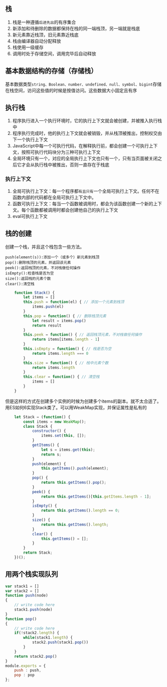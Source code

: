 ## 栈
1. 栈是一种遵循`后进先出`的有序集合
2. 新添加和待删除的数据都保持在栈的同一端栈顶，另一端就是栈底
3. 新元素靠近栈顶，旧元素靠近栈底
4. 栈由编译器自动分配释放
5. 栈使用一级缓存
6. 调用时处于存储空间，调用完毕后自动释放

## 基本数据结构的存储（存储栈）
基本数据类型`string、Boolean、number、undefined、null、symbol、bigint`存储在栈空间，访问这些值的时候是按值访问。这些数据大小固定且有序

## 执行栈
1. 程序执行进入一个执行环境时，它的执行上下文就会被创建，并被推入执行栈中
2. 程序执行完成时，他的执行上下文就会被销毁，并从栈顶被推出，控制权交由下一个执行上下文
3. JavaScript中每一个可执行代码，在解释执行前，都会创建一个可执行上下文，按照可执行代码块分为三种可执行上下文
4. 全局环境只有一个，对应的全局执行上下文也只有一个，只有当页面被关闭之后它才会从执行栈中被推出，否则一直存在于栈底
### 执行上下文
1. 全局可执行上下文：每一个程序都`有且只有`一个全局可执行上下文。任何不在函数内部的代码都在全局可执行上下文中。
2. 函数可执行上下文：每当一个函数被调用时，都会为该函数创建一个新的上下文。每个函数都被调用时都会创建他自己的执行上下文
3. eval可执行上下文

## 栈的创建
创建一个栈，并且这个栈包含一些方法。

```
push(element(s)):添加一个（或多个）新元素到栈顶
pop():删除栈顶的元素，并返回该元素
peek():返回栈顶的元素，不对栈做任何操作
isEmpty():检查栈是否为空
size():返回栈的元素个数
clear():清空栈
```

```js
    function Stack() {
        let items = []
        this.push = function(el) { // 添加一个元素到栈顶
            items.push(el)
        }
        this.pop = function() { // 删除栈顶元素
            let result = items.pop()
            return result
        }
        this.peek = function() { // 返回栈顶元素，不对栈做任何操作
            return items[items.length - 1]
        }
        this.isEmpty = function() { // 栈是否为空
            return items.length === 0
        }
        this.size = function() { // 栈中元素个数
            return items.length
        }
        this.clear = function() { // 清空栈
            items = []
        }
    }
```

但是这样的方式在创建多个实例的时候为创建多个items的副本。就不太合适了。 用ES如何6实现Stack类了。可以用WeakMap实现，并保证属性是私有的

```js
    let Stack = (function() {
        const items = new WeakMap();
        class Stack {
            constructor() {
                items.set(this, []);
            }
            getItems() {
                let s = items.get(this);
                return s;
            }
            push(element) {
                this.getItems().push(element);
            }
            pop() {
                return this.getItems().pop();
            }
            peek() {
                return this.getItems()[this.getItems.length - 1];
            }
            isEmpty() {
                return this.getItems().length == 0;
            }
            size() {
                return this.getItems().length;
            }
            clear() {
                this.getItems() = [];
            }
        }
        return Stack;
    })();
```

## 用两个栈实现队列
```js
var stack1 = []
var stack2 = []
function push(node)
{
    // write code here
    stack1.push(node)
}
function pop()
{
    // write code here
    if(!stack2.length) {
        while(stack1.length) {
            stack2.push(stack1.pop())
        }
    }
    return stack2.pop()
}
module.exports = {
    push : push,
    pop : pop
};
```